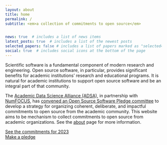 ```yaml
---
layout: about
title: home
permalink: /
subtitle: <em>a collection of commitments to open source</em>


news: true  # includes a list of news items
latest_posts: true  # includes a list of the newest posts
selected_papers: false # includes a list of papers marked as "selected={true}"
social: true  # includes social icons at the bottom of the page
---
```


Scientific software is a fundamental component of modern research and engineering. Open source software, in particular, provides significant benefits for academic institutions’ research and educational programs. It is natural for academic institutions to support open source software and be an integral part of that community. 


The [Academic Data Science Alliance (ADSA)](https://academicdatascience.org), in partnership with [NumFOCUS](https://numfocus.org), has [convened an Open Source Software Pledge committee](/blog/2023/announcement_1/) to develop a strategy for organizing coherent, deliberate, and impactful commitments to open source from the academic community. This website aims to be mechanism to collect commitments to open source from academic organizations.  See the [about](/blog/) page for more information.


<div class="container">
  <div class="row">
     <div class="col-6 ">
       <a class="btn btn-primary" href="/registry" role="button">See the commitments for 2023</a>
    </div>
     <div class="col-6 ">
       <a class="btn btn-primary" href="/pledge" role="button">Make a pledge</a>
    </div>
  </div>
</div>

<br />
